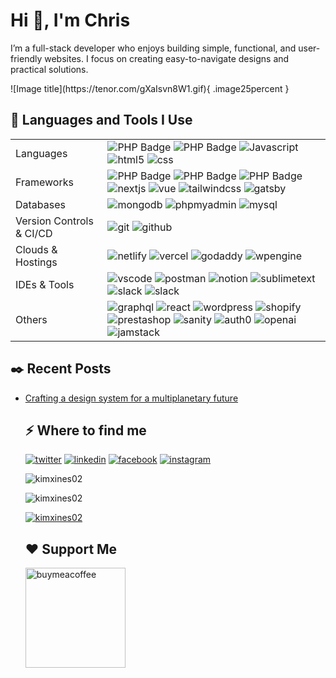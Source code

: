 <h1>Hi 👋, I'm Chris</h1>
<p>I’m a full-stack developer who enjoys building simple, functional, and user-friendly websites. I focus on creating easy-to-navigate designs and practical solutions. </p>
![Image title](https://tenor.com/gXaIsvn8W1.gif){ .image25percent }
<h2>🚀 Languages and Tools I Use</h2>
<table>
    <tbody>
        <tr>
            <td>Languages</td>
            <td>
                <img src="https://img.shields.io/badge/-PHP-000?&logo=PHP" alt="PHP Badge">
<img src="https://img.shields.io/badge/-Typescript-000?&logo=Typescript" alt="PHP Badge">
<img src="https://img.shields.io/badge/-Javascript-000?&logo=Javascript" alt="Javascript">
<img src="https://img.shields.io/badge/-html5-000?&logo=html5" alt="html5">
<img src="https://img.shields.io/badge/-css-000?&logo=css" alt="css">
            </td>
        </tr>
        <tr>
            <td>Frameworks</td>
            <td>
<img src="https://img.shields.io/badge/-node.js-000?&logo=nodedotjs" alt="PHP Badge">
<img src="https://img.shields.io/badge/-laravel-000?&logo=laravel" alt="PHP Badge">
<img src="https://img.shields.io/badge/-codeigniter-000?&logo=codeigniter" alt="PHP Badge">
<img src="https://img.shields.io/badge/-next.js-000?&logo=nextdotjs" alt="nextjs">
<img src="https://img.shields.io/badge/-vue.js-000?&logo=vuedotjs" alt="vue">
<img src="https://img.shields.io/badge/-tailwindcss-000?&logo=tailwindcss" alt="tailwindcss">
                <img src="https://img.shields.io/badge/-gatsby-000?&logo=gatsby" alt="gatsby">
            </td>
        </tr>
        <tr>
            <td>Databases</td>
            <td>
<img src="https://img.shields.io/badge/-mongodb-000?&logo=mongodb" alt="mongodb">
<img src="https://img.shields.io/badge/-phpmyadmin-000?&logo=phpmyadmin" alt="phpmyadmin">
<img src="https://img.shields.io/badge/-mysql-000?&logo=mysql" alt="mysql">
            </td>
        </tr>
        <tr>
            <td>Version Controls & CI/CD</td>
            <td>
<img src="https://img.shields.io/badge/-git-000?&logo=git" alt="git">
<img src="https://img.shields.io/badge/-github-000?&logo=github" alt="github">
            </td>
        </tr>
        <tr>
            <td>Clouds & Hostings</td>
            <td>
<img src="https://img.shields.io/badge/-netlify-000?&logo=netlify" alt="netlify">
<img src="https://img.shields.io/badge/-vercel-000?&logo=vercel" alt="vercel">
<img src="https://img.shields.io/badge/-godaddy-000?&logo=godaddy" alt="godaddy">
<img src="https://img.shields.io/badge/-wpengine-000?&logo=wpengine" alt="wpengine">
            </td>
        </tr>
        <tr>
            <td>IDEs & Tools</td>
            <td>
<img src="https://img.shields.io/badge/-vscode-000?&logo=vscode" alt="vscode">
<img src="https://img.shields.io/badge/-postman-000?&logo=postman" alt="postman">
<img src="https://img.shields.io/badge/-notion-000?&logo=notion" alt="notion">
<img src="https://img.shields.io/badge/-sublimetext-000?&logo=sublimetext" alt="sublimetext">
<img src="https://img.shields.io/badge/-slack-000?&logo=slack" alt="slack">
                <img src="https://img.shields.io/badge/-figma-000?&logo=figma" alt="slack">
            </td>
        </tr>
            <td>Others</td>
            <td>
<img src="https://img.shields.io/badge/-graphql-000?&logo=graphql" alt="graphql">
<img src="https://img.shields.io/badge/-react-000?&logo=react" alt="react">
<img src="https://img.shields.io/badge/-wordpress-000?&logo=wordpress" alt="wordpress">
<img src="https://img.shields.io/badge/-shopify-000?&logo=shopify" alt="shopify">
<img src="https://img.shields.io/badge/-prestashop-000?&logo=prestashop" alt="prestashop">
                <img src="https://img.shields.io/badge/-sanity-000?&logo=sanity" alt="sanity">
                <img src="https://img.shields.io/badge/-auth0-000?&logo=auth0" alt="auth0">
                <img src="https://img.shields.io/badge/-openai-000?&logo=openai" alt="openai">
                <img src="https://img.shields.io/badge/-jamstack-000?&logo=jamstack" alt="jamstack">
            </td>
        </tr>
    </tbody>
</table>
<h2>✒️ Recent Posts</h2>
<ul>
<li><a target="_blank" href="#">Crafting a design system for a multiplanetary future</a></li>
<h2>⚡️ Where to find me</h2>
<p><a target="_blank" href="https://twitter.com/https://twitter.com/chrismaryey" style="display: inline-block;"><img src="https://img.shields.io/badge/twitter-x?style=for-the-badge&logo=x&logoColor=white&color=%230f1419" alt="twitter" /></a>
   <a target="_blank" href="https://www.linkedin.com/in/https://www.linkedin.com/in/chris-marie-ybanez" style="display: inline-block;"><img src="https://img.shields.io/badge/linkedin-logo?style=for-the-badge&logo=linkedin&logoColor=white&color=%230a77b6" alt="linkedin" /></a>
   <a target="_blank" href="https://www.facebook.com/https://www.facebook.com/kimxines" style="display: inline-block;"><img src="https://img.shields.io/badge/facebook-logo?style=for-the-badge&logo=facebook&logoColor=white&color=%230866ff" alt="facebook" /></a>
   <a target="_blank" href="https://www.instagram.com/https://www.instagram.com/kimxines02" style="display: inline-block;"><img src="https://img.shields.io/badge/instagram-logo?style=for-the-badge&logo=instagram&logoColor=white&color=%23F35369" alt="instagram" /></a>
</p>
<p><img align="center" src="https://github-readme-stats.vercel.app/api?username=kimxines02&show_icons=true&locale=en" alt="kimxines02" /></p>
<p><img src="https://github-readme-stats.vercel.app/api/top-langs?username=kimxines02&show_icons=true&locale=en&layout=compact" alt="kimxines02" /></p>
<p><a href="https://github.com/ryo-ma/github-profile-trophy"><img src="https://github-profile-trophy.vercel.app/?username=kimxines02" alt="kimxines02" /></a></p>
<h2>❤️ Support Me</h2>
<p>
<p>
   <a href="https://www.buymeacoffee.com/chrismaryey">
   <img src="https://cdn.buymeacoffee.com/buttons/v2/default-yellow.png" width="160" alt="buymeacoffee" />
   </a>
</p>
</p>
